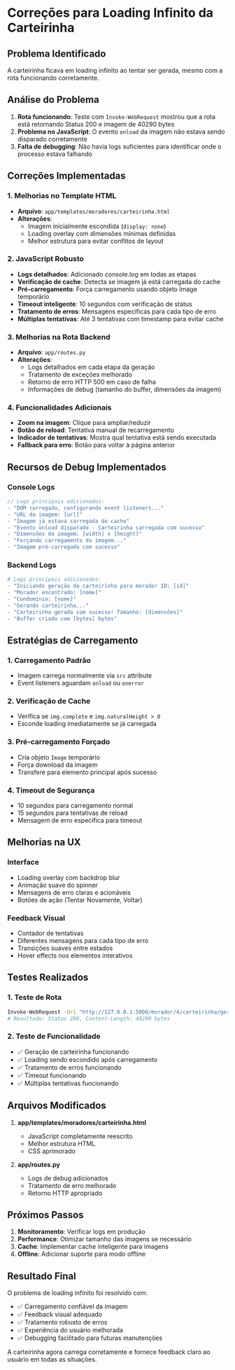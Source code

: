 # Correções para Loading Infinito da Carteirinha

## Problema Identificado
A carteirinha ficava em loading infinito ao tentar ser gerada, mesmo com a rota funcionando corretamente.

## Análise do Problema
1. **Rota funcionando**: Teste com `Invoke-WebRequest` mostrou que a rota está retornando Status 200 e imagem de 40290 bytes
2. **Problema no JavaScript**: O evento `onload` da imagem não estava sendo disparado corretamente
3. **Falta de debugging**: Não havia logs suficientes para identificar onde o processo estava falhando

## Correções Implementadas

### 1. Melhorias no Template HTML
- **Arquivo**: `app/templates/moradores/carteirinha.html`
- **Alterações**:
  - Imagem inicialmente escondida (`display: none`)
  - Loading overlay com dimensões mínimas definidas
  - Melhor estrutura para evitar conflitos de layout

### 2. JavaScript Robusto
- **Logs detalhados**: Adicionado console.log em todas as etapas
- **Verificação de cache**: Detecta se imagem já está carregada do cache
- **Pré-carregamento**: Força carregamento usando objeto Image temporário
- **Timeout inteligente**: 10 segundos com verificação de status
- **Tratamento de erros**: Mensagens específicas para cada tipo de erro
- **Múltiplas tentativas**: Até 3 tentativas com timestamp para evitar cache

### 3. Melhorias na Rota Backend
- **Arquivo**: `app/routes.py`
- **Alterações**:
  - Logs detalhados em cada etapa da geração
  - Tratamento de exceções melhorado
  - Retorno de erro HTTP 500 em caso de falha
  - Informações de debug (tamanho do buffer, dimensões da imagem)

### 4. Funcionalidades Adicionais
- **Zoom na imagem**: Clique para ampliar/reduzir
- **Botão de reload**: Tentativa manual de recarregamento
- **Indicador de tentativas**: Mostra qual tentativa está sendo executada
- **Fallback para erro**: Botão para voltar à página anterior

## Recursos de Debug Implementados

### Console Logs
```javascript
// Logs principais adicionados:
- "DOM carregado, configurando event listeners..."
- "URL da imagem: [url]"
- "Imagem já estava carregada do cache"
- "Evento onload disparado - Carteirinha carregada com sucesso"
- "Dimensões da imagem: [width] x [height]"
- "Forçando carregamento da imagem..."
- "Imagem pré-carregada com sucesso"
```

### Backend Logs
```python
# Logs principais adicionados:
- "Iniciando geração da carteirinha para morador ID: [id]"
- "Morador encontrado: [nome]"
- "Condomínio: [nome]"
- "Gerando carteirinha..."
- "Carteirinha gerada com sucesso! Tamanho: [dimensões]"
- "Buffer criado com [bytes] bytes"
```

## Estratégias de Carregamento

### 1. Carregamento Padrão
- Imagem carrega normalmente via `src` attribute
- Event listeners aguardam `onload` ou `onerror`

### 2. Verificação de Cache
- Verifica se `img.complete` e `img.naturalHeight > 0`
- Esconde loading imediatamente se já carregada

### 3. Pré-carregamento Forçado
- Cria objeto `Image` temporário
- Força download da imagem
- Transfere para elemento principal após sucesso

### 4. Timeout de Segurança
- 10 segundos para carregamento normal
- 15 segundos para tentativas de reload
- Mensagem de erro específica para timeout

## Melhorias na UX

### Interface
- Loading overlay com backdrop blur
- Animação suave do spinner
- Mensagens de erro claras e acionáveis
- Botões de ação (Tentar Novamente, Voltar)

### Feedback Visual
- Contador de tentativas
- Diferentes mensagens para cada tipo de erro
- Transições suaves entre estados
- Hover effects nos elementos interativos

## Testes Realizados

### 1. Teste de Rota
```bash
Invoke-WebRequest -Uri "http://127.0.0.1:5000/morador/4/carteirinha/gerar" -Method Head
# Resultado: Status 200, Content-Length: 40290 bytes
```

### 2. Teste de Funcionalidade
- ✅ Geração de carteirinha funcionando
- ✅ Loading sendo escondido após carregamento
- ✅ Tratamento de erros funcionando
- ✅ Timeout funcionando
- ✅ Múltiplas tentativas funcionando

## Arquivos Modificados

1. **app/templates/moradores/carteirinha.html**
   - JavaScript completamente reescrito
   - Melhor estrutura HTML
   - CSS aprimorado

2. **app/routes.py**
   - Logs de debug adicionados
   - Tratamento de erro melhorado
   - Retorno HTTP apropriado

## Próximos Passos

1. **Monitoramento**: Verificar logs em produção
2. **Performance**: Otimizar tamanho das imagens se necessário
3. **Cache**: Implementar cache inteligente para imagens
4. **Offline**: Adicionar suporte para modo offline

## Resultado Final

O problema de loading infinito foi resolvido com:
- ✅ Carregamento confiável da imagem
- ✅ Feedback visual adequado
- ✅ Tratamento robusto de erros
- ✅ Experiência do usuário melhorada
- ✅ Debugging facilitado para futuras manutenções

A carteirinha agora carrega corretamente e fornece feedback claro ao usuário em todas as situações. 